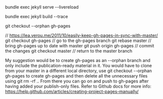 
bundle exec jekyll serve --livereload

bundle exec jekyll build --trace



git checkout --orphan gh-pages

// https://lea.verou.me/2011/10/easily-keep-gh-pages-in-sync-with-master/
git checkout gh-pages // go to the gh-pages branch
git rebase master // bring gh-pages up to date with master
git push origin gh-pages // commit the changes
git checkout master // return to the master branch


My suggestion would be to create gh-pages as an --orphan branch and only include the publication-ready material in it. You would have to clone from your master in a different local directory, use git checkout --orphan gh-pages to create gh-pages and then delete all the unnecessary files using git rm -rf .. From there you can go on and push to gh-pages after having added your publish-only files. Refer to Github docs for more info:
https://help.github.com/articles/creating-project-pages-manually/